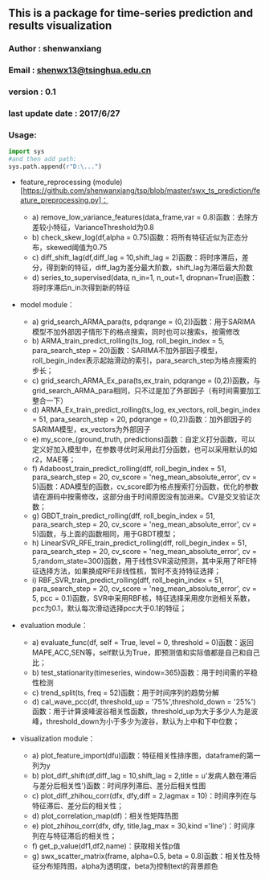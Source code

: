 ## This is a package for time-series prediction and results visualization
### Author : shenwanxiang
### Email : shenwx13@tsinghua.edu.cn
### version : 0.1
### last update date : 2017/6/27

### Usage:
```python 
import sys
#and then add path: 
sys.path.append(r"D:\...")
```

* feature_reprocessing (module)[https://github.com/shenwanxiang/tsp/blob/master/swx_ts_prediction/feature_preprocessing.py]：
  * a)	remove_low_variance_features(data_frame,var = 0.8)函数：去除方差较小特征，VarianceThreshold为0.8
  * b)	check_skew_log(df,alpha = 0.75)函数：将所有特征近似为正态分布，skewed阈值为0.75
  * c)	diff_shift_lag(df,diff_lag = 10,shift_lag = 2)函数：将时序滞后，差分，得到新的特征，diff_lag为差分最大阶数，shift_lag为滞后最大阶数
  * d)	series_to_supervised(data, n_in=1, n_out=1, dropnan=True)函数：将时序滞后n_in次得到新的特征

* model module：
  * a)	grid_search_ARMA_para(ts, pdqrange = (0,2))函数：用于SARIMA模型不加外部因子情形下的格点搜索，同时也可以搜索s，按需修改
  * b)	ARMA_train_predict_rolling(ts_log, roll_begin_index = 5, para_search_step = 20)函数：SARIMA不加外部因子模型，roll_begin_index表示起始滑动的索引，para_search_step为格点搜索的步长；
  * c)	grid_search_ARMA_Ex_para(ts,ex_train, pdqrange = (0,2))函数，与grid_search_ARMA_para相同，只不过是加了外部因子（有时间需要加工整合一下）
  * d)	ARMA_Ex_train_predict_rolling(ts_log, ex_vectors, roll_begin_index = 51, para_search_step = 20, pdqrange = (0,2))函数：加外部因子的SARIMA模型，ex_vectors为外部因子
  * e)	my_score_(ground_truth, predictions)函数：自定义打分函数，可以定义好加入模型中，在参数寻优时采用此打分函数，也可以采用默认的如r2，MAE等；
  * f)	Adaboost_train_predict_rolling(dff, roll_begin_index = 51, para_search_step = 20, cv_score = 'neg_mean_absolute_error', cv = 5)函数：ADA模型的函数，cv_score即为格点搜索打分函数，优化的参数请在源码中按需修改，这部分由于时间原因没有加进来。CV是交叉验证次数；
  * g)	GBDT_train_predict_rolling(dff, roll_begin_index = 51, para_search_step = 20, cv_score = 'neg_mean_absolute_error', cv = 5)函数，与上面的函数相同，用于GBDT模型；
  * h)	LinearSVR_RFE_train_predict_rolling(dff, roll_begin_index = 51, para_search_step = 20, cv_score = 'neg_mean_absolute_error', cv = 5,random_state=300)函数，用于线性SVR滚动预测，其中采用了RFE特征选择方法，如果换成RFE非线性核，暂时不支持特征选择；
  * i)	RBF_SVR_train_predict_rolling(dff, roll_begin_index = 51, para_search_step = 20, cv_score = 'neg_mean_absolute_error', cv = 5, pcc = 0.1)函数，SVR中采用RBF核，特征选择采用皮尔逊相关系数，pcc为0.1，默认每次滑动选择pcc大于0.1的特征；

* evaluation module：
  * a)	evaluate_func(df, self = True, level = 0, threshold = 0)函数：返回MAPE,ACC,SEN等，self默认为True，即预测值和实际值都是自己和自己比；
  * b)	test_stationarity(timeseries, window=365)函数：用于时间需的平稳性检测
  * c)	trend_split(ts, freq = 52)函数：用于时间序列的趋势分解
  * d)	cal_wave_pcc(df, threshold_up = '75%',threshold_down = '25%')函数：用于计算波峰波谷相关性函数，threshold_up为大于多少人为是波峰，threshold_down为小于多少为波谷，默认为上中和下中位数；

* visualization module：
  * a)	plot_feature_import(dfu)函数：特征相关性排序图，dataframe的第一列为y
  * b)	plot_diff_shift(df,diff_lag = 10,shift_lag = 2,title = u'发病人数在滞后与差分后相关性')函数：时间序列滞后、差分后相关性图
  * c)	plot_diff_zhihou_corr(dfx, dfy,diff = 2,lagmax = 10)：时间序列在与特征滞后、差分后的相关性；
  * d)	plot_correlation_map(df)：相关性矩阵热图
  * e)	plot_zhihou_corr(dfx, dfy, title,lag_max = 30,kind ='line')：时间序列在与特征滞后的相关性；
  * f)	get_p_value(df1,df2,name)：获取相关性p值
  * g)	swx_scatter_matrix(frame, alpha=0.5, beta = 0.8)函数：相关性及特征分布矩阵图，alpha为透明度，beta为控制text的背景颜色
